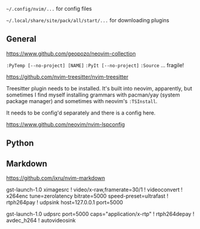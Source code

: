 `~/.config/nvim/...` for config files

`~/.local/share/site/pack/all/start/...` for downloading plugins

## General

https://www.github.com/geopozo/neovim-collection

`:PyTemp [--no-project] [NAME]`
`:PyIt [--no-project]`
`:Source` ... fragile!

https://github.com/nvim-treesitter/nvim-treesitter

Treesitter plugin needs to be installed. It's built into neovim, apparently, but
sometimes I find myself installing grammars with pacman/yay (system package
manager) and sometimes with neovim's `:TSInstall`.

It needs to be config'd separately and there is a config here.

https://www.github.com/neovim/nvim-lspconfig

## Python


## Markdown

https://github.com/ixru/nvim-markdown

gst-launch-1.0 ximagesrc ! video/x-raw,framerate=30/1 ! videoconvert ! x264enc tune=zerolatency bitrate=5000 speed-preset=ultrafast ! rtph264pay ! udpsink host=127.0.0.1 port=5000

gst-launch-1.0 udpsrc port=5000 caps="application/x-rtp" ! rtph264depay ! avdec_h264 ! autovideosink


